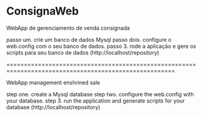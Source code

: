 ConsignaWeb
===========

WebApp de gerenciamento de venda consignada

passo um. crie um banco de dados Mysql
passo dois. configure o web.config com o seu banco de dados.
passo 3. rode a aplicação e gere os scripts para seu banco de dados (http://localhost/repository)

======================================================================================================

WebApp management enshrined sale

step one. create a Mysql database 
step two. configure the web.config with your database. 
step 3. run the application and generate scripts for your database (http://localhost/repository)
